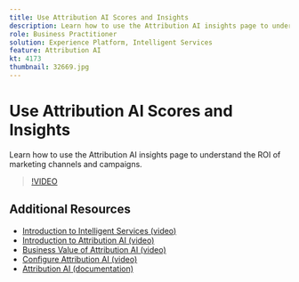 ```yaml
---
title: Use Attribution AI Scores and Insights
description: Learn how to use the Attribution AI insights page to understand the ROI of marketing channels and campaigns
role: Business Practitioner
solution: Experience Platform, Intelligent Services
feature: Attribution AI
kt: 4173
thumbnail: 32669.jpg
---
```


# Use Attribution AI Scores and Insights

Learn how to use the Attribution AI insights page to understand the ROI of marketing channels and campaigns.

>[!VIDEO](https://video.tv.adobe.com/v/32669?quality=12&learn=on)


## Additional Resources

* [Introduction to Intelligent Services (video)](introduction-to-intelligent-services.md)
* [Introduction to Attribution AI (video)](introduction-to-attribution-ai.md)
* [Business Value of Attribution AI (video)](business-value-of-attribution-ai.md)
* [Configure Attribution AI (video)](configure-attribution-ai.md)
* [Attribution AI (documentation)](https://experienceleague.adobe.com/docs/experience-platform/intelligent-services/attribution-ai/overview.html)